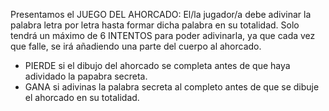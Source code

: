 Presentamos el JUEGO DEL AHORCADO:
El/la jugador/a debe adivinar la palabra letra por letra hasta formar dicha palabra en su totalidad.
Solo tendrá un máximo de 6 INTENTOS para poder adivinarla, ya que cada vez que falle, se irá añadiendo una parte del cuerpo al ahorcado.
- PIERDE si el dibujo del ahorcado se completa antes de que haya adividado la papabra secreta.
-  GANA si adivinas la palabra secreta al completo antes de que se dibuje el ahorcado en su totalidad.